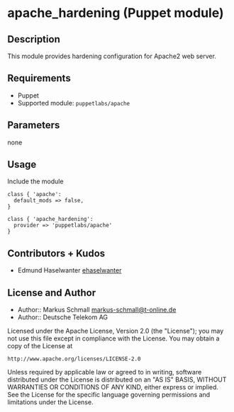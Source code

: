 # apache_hardening (Puppet module)

## Description

This module provides hardening configuration for Apache2 web server.

## Requirements

* Puppet
* Supported module: `puppetlabs/apache` 


## Parameters

none

## Usage

Include the module

```
class { 'apache':
  default_mods => false,
}

class { 'apache_hardening':
  provider => 'puppetlabs/apache'
}
```

## Contributors + Kudos

* Edmund Haselwanter [ehaselwanter](https://github.com/ehaselwanter)

## License and Author

* Author:: Markus Schmall <markus-schmall@t-online.de>
* Author:: Deutsche Telekom AG

Licensed under the Apache License, Version 2.0 (the "License");
you may not use this file except in compliance with the License.
You may obtain a copy of the License at

    http://www.apache.org/licenses/LICENSE-2.0

Unless required by applicable law or agreed to in writing, software
distributed under the License is distributed on an "AS IS" BASIS,
WITHOUT WARRANTIES OR CONDITIONS OF ANY KIND, either express or implied.
See the License for the specific language governing permissions and
limitations under the License.
